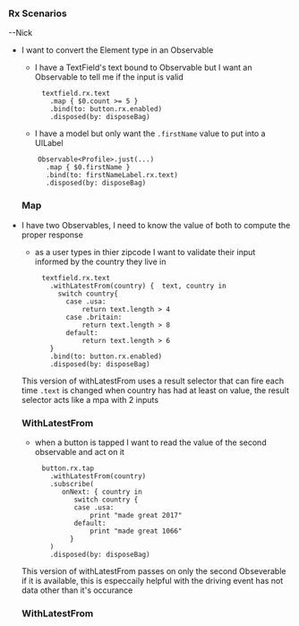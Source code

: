 ### Rx Scenarios


--Nick
- I want to convert the Element type in an Observable 
  - I have a TextField's text bound to Observable<String> but I want an Observable<Bool> to tell me if the input is valid
   ``` 
        textfield.rx.text
          .map { $0.count >= 5 }
          .bind(to: button.rx.enabled)
          .disposed(by: disposeBag)
   ```
   - I have a model but only want the `.firstName` value to put into a UILabel
    ``` 
        Observable<Profile>.just(...)
          .map { $0.firstName }
          .bind(to: firstNameLabel.rx.text)
          .disposed(by: disposeBag)
    ```
  
  ### Map
  
 - I have two Observables, I need to know the value of both to compute the proper response
   - as a user types in thier zipcode I want to validate their input informed by the country they live in
   ``` 
        textfield.rx.text
          .withLatestFrom(country) {  text, country in
            switch country{
              case .usa:
                  return text.length > 4
              case .britain:
                  return text.length > 8
              default:
                  return text.length > 6
          }
          .bind(to: button.rx.enabled)
          .disposed(by: disposeBag)
    ```
    This version of withLatestFrom uses a result selector that can fire each time `.text` is changed when country has had at least on value, the result selector acts like a mpa with 2 inputs
    
    ### WithLatestFrom
    
      - when a button is tapped I want to read the value of the second observable and act on it
   ``` 
        button.rx.tap
          .withLatestFrom(country) 
          .subscribe(
             onNext: { country in
                switch country {
                case .usa:
                    print "made great 2017"
                default:
                    print "made great 1066"
               }
          )
          .disposed(by: disposeBag)
    ```
    This version of withLatestFrom passes on only the second Obseverable if it is available, this is especcaily helpful with the driving event has not data other than it's occurance
    
    ### WithLatestFrom
    
